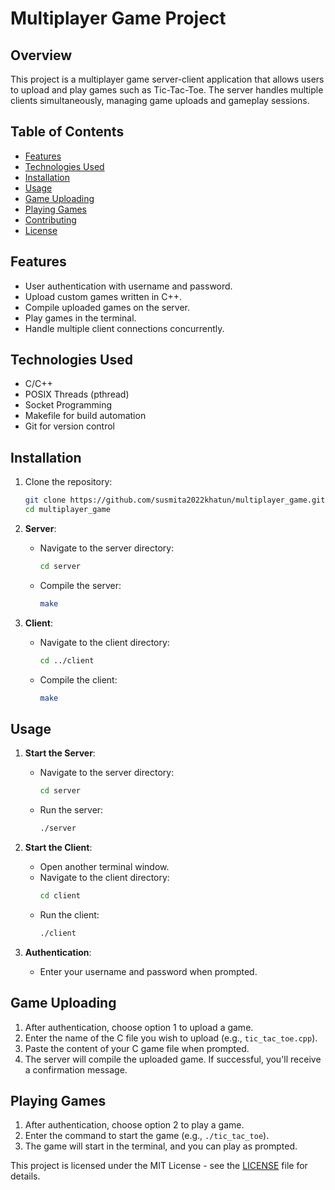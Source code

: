 # Multiplayer Game Project

## Overview

This project is a multiplayer game server-client application that allows users to upload and play games such as Tic-Tac-Toe. The server handles multiple clients simultaneously, managing game uploads and gameplay sessions. 

## Table of Contents

- [Features](#features)
- [Technologies Used](#technologies-used)
- [Installation](#installation)
- [Usage](#usage)
- [Game Uploading](#game-uploading)
- [Playing Games](#playing-games)
- [Contributing](#contributing)
- [License](#license)

## Features

- User authentication with username and password.
- Upload custom games written in C++.
- Compile uploaded games on the server.
- Play games in the terminal.
- Handle multiple client connections concurrently.

## Technologies Used

- C/C++
- POSIX Threads (pthread)
- Socket Programming
- Makefile for build automation
- Git for version control

## Installation

1. Clone the repository:
   ```bash
   git clone https://github.com/susmita2022khatun/multiplayer_game.git
   cd multiplayer_game
   ```

2. **Server**:
   - Navigate to the server directory:
     ```bash
     cd server
     ```
   - Compile the server:
     ```bash
     make
     ```

3. **Client**:
   - Navigate to the client directory:
     ```bash
     cd ../client
     ```
   - Compile the client:
     ```bash
     make
     ```

## Usage

1. **Start the Server**:
   - Navigate to the server directory:
     ```bash
     cd server
     ```
   - Run the server:
     ```bash
     ./server
     ```

2. **Start the Client**:
   - Open another terminal window.
   - Navigate to the client directory:
     ```bash
     cd client
     ```
   - Run the client:
     ```bash
     ./client
     ```

3. **Authentication**:
   - Enter your username and password when prompted.

## Game Uploading

1. After authentication, choose option 1 to upload a game.
2. Enter the name of the C file you wish to upload (e.g., `tic_tac_toe.cpp`).
3. Paste the content of your C game file when prompted.
4. The server will compile the uploaded game. If successful, you'll receive a confirmation message.

## Playing Games

1. After authentication, choose option 2 to play a game.
2. Enter the command to start the game (e.g., `./tic_tac_toe`).
3. The game will start in the terminal, and you can play as prompted.



This project is licensed under the MIT License - see the [LICENSE](LICENSE) file for details.
